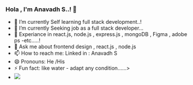 ### Hola , I'm Anavadh S..! 👋



- 🔭 I’m currently Self learning full stack development..!
- 🌱 I’m currently Seeking job as a full stack developer...
- 👯 Experiance in react.js, node.js , express.js , mongoDB , Figma , adobe ps -etc.....!
- 💬 Ask me about frontend design , react.js , node.js
- 📫 How to reach me: Linked in : Anavadh S
- 😄 Pronouns: He /His
- ⚡ Fun fact: like water - adapt any condition......>
- <img src="https://github-readme-stats.vercel.app/api?username=ANAVADH&&show_icons=true&title_color=ffffff&icon_color=bb2acf&text_color=daf7dc&bg_color=151515">


